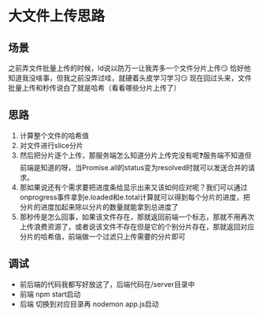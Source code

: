 # 大文件上传思路
## 场景
之前弄文件批量上传的时候，ld说以防万一让我弄多一个文件分片上传😏 恰好他知道我没啥事，但我之前没弄过哇，就硬着头皮学习学习😏
现在回过头来，文件批量上传和秒传说白了就是哈希（看看哪些分片上传了）
## 思路
1. 计算整个文件的哈希值
2. 对文件进行slice分片
3. 然后把分片逐个上传，那服务端怎么知道分片上传完没有呢❓服务端不知道但前端是知道的呀，当Promise.all的status变为resolved时就可以发送合并的请求。
4. 那如果说还有个需求要把进度条给显示出来又该如何应对呢？我们可以通过onprogress事件拿到e.loaded和e.total计算就可以得到每个分片的进度，把分片的进度加起来除以分片的数量就能拿到总进度了
5. 那秒传是怎么回事，如果该文件存在，那就返回前端一个标志，那就不用再次上传浪费资源了，或者说该文件不存在但是它的个别分片存在，那就返回对应分片的哈希值，前端做一个过滤只上传需要的分片即可
## 调试
+ 前后端的代码我都写好放这了，后端代码在/server目录中
+ 前端 npm start启动
+ 后端 切换到对应目录再 nodemon app.js启动